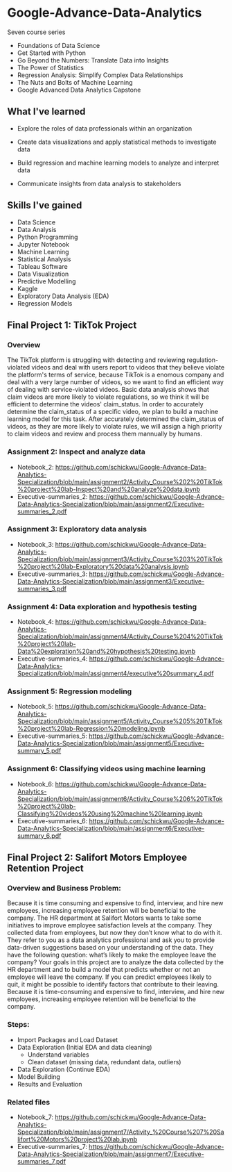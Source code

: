 # Google-Advance-Data-Analytics

Seven course series
- Foundations of Data Science
- Get Started with Python
- Go Beyond the Numbers: Translate Data into Insights
- The Power of Statistics
- Regression Analysis: Simplify Complex Data Relationships
- The Nuts and Bolts of Machine Learning
- Google Advanced Data Analytics Capstone


## What I've learned
- Explore the roles of data professionals within an organization 

- Create data visualizations and apply statistical methods to investigate data

- Build regression and machine learning models to analyze and interpret data

- Communicate insights from data analysis to stakeholders

## Skills I've gained

- Data Science
- Data Analysis
- Python Programming
- Jupyter Notebook
- Machine Learning
- Statistical Analysis
- Tableau Software
- Data Visualization
- Predictive Modelling
- Kaggle
- Exploratory Data Analysis (EDA)
- Regression Models


## Final Project 1: TikTok Project
### Overview
The TikTok platform is struggling with detecting and reviewing regulation-violated videos and deal with users report to videos that they believe violate the platform's terms of service, because TikTok is a enomous company and deal with a very large number of videos, so we want to find an efficient way of dealing with service-violated videos.
Basic data analysis shows that claim videos are more likely to violate regulations, so we think it will be efficient to determine the videos' claim_status.
In order to accurately determine the claim_status of a specific video, we plan to build a machine learning model for this task. After accurately determined the claim_status of videos, as they are more likely to violate rules, we will assign a high priority to claim videos and review and process them mannually by humans.
### Assignment 2:  Inspect and analyze data
- Notebook_2: https://github.com/schickwu/Google-Advance-Data-Analytics-Specialization/blob/main/assignment2/Activity_Course%202%20TikTok%20project%20lab-Inspect%20and%20analyze%20data.ipynb
- Executive-summaries_2: https://github.com/schickwu/Google-Advance-Data-Analytics-Specialization/blob/main/assignment2/Executive-summaries_2.pdf
### Assignment 3: Exploratory data analysis
- Notebook_3: https://github.com/schickwu/Google-Advance-Data-Analytics-Specialization/blob/main/assignment3/Activity_Course%203%20TikTok%20project%20lab-Exploratory%20data%20analysis.ipynb
- Executive-summaries_3: https://github.com/schickwu/Google-Advance-Data-Analytics-Specialization/blob/main/assignment3/Executive-summaries_3.pdf
### Assignment 4: Data exploration and hypothesis testing
- Notebook_4: https://github.com/schickwu/Google-Advance-Data-Analytics-Specialization/blob/main/assignment4/Activity_Course%204%20TikTok%20project%20lab-Data%20exploration%20and%20hypothesis%20testing.ipynb
- Executive-summaries_4: https://github.com/schickwu/Google-Advance-Data-Analytics-Specialization/blob/main/assignment4/executive%20summary_4.pdf
### Assignment 5: Regression modeling
- Notebook_5: https://github.com/schickwu/Google-Advance-Data-Analytics-Specialization/blob/main/assignment5/Activity_Course%205%20TikTok%20project%20lab-Regression%20modeling.ipynb
- Executive-summaries_5: https://github.com/schickwu/Google-Advance-Data-Analytics-Specialization/blob/main/assignment5/Executive-summary_5.pdf
### Assignment 6: Classifying videos using machine learning
- Notebook_6: https://github.com/schickwu/Google-Advance-Data-Analytics-Specialization/blob/main/assignment6/Activity_Course%206%20TikTok%20project%20lab-Classifying%20videos%20using%20machine%20learning.ipynb
- Executive-summaries_6: https://github.com/schickwu/Google-Advance-Data-Analytics-Specialization/blob/main/assignment6/Executive-summary_6.pdf


## Final Project 2: Salifort Motors Employee Retention Project
### Overview and Business Problem:
Because it is time consuming and expensive to find, interview, and hire new employees, increasing employee retention will be beneficial to the company.
The HR department at Salifort Motors wants to take some initiatives to improve employee satisfaction levels at the company. They collected data from employees, but now they don’t know what to do with it. They refer to you as a data analytics professional and ask you to provide data-driven suggestions based on your understanding of the data. They have the following question: what’s likely to make the employee leave the company?
Your goals in this project are to analyze the data collected by the HR department and to build a model that predicts whether or not an employee will leave the company.
If you can predict employees likely to quit, it might be possible to identify factors that contribute to their leaving. Because it is time-consuming and expensive to find, interview, and hire new employees, increasing employee retention will be beneficial to the company.

### Steps: 
- Import Packages and Load Dataset
- Data Exploration (Initial EDA and data cleaning)
  - Understand variables
  - Clean dataset (missing data, redundant data, outliers)
- Data Exploration (Continue EDA)
- Model Building
- Results and Evaluation
### Related files
- Notebook_7: https://github.com/schickwu/Google-Advance-Data-Analytics-Specialization/blob/main/assignment7/Activity_%20Course%207%20Salifort%20Motors%20project%20lab.ipynb
- Executive-summaries_7: https://github.com/schickwu/Google-Advance-Data-Analytics-Specialization/blob/main/assignment7/Executive-summaries_7.pdf
  


